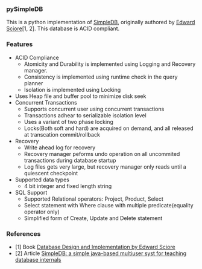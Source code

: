 ### pySimpleDB

This is a python implementation of [SimpleDB](https://cs.bc.edu/~sciore/simpledb/), originally authored by [Edward Sciore](https://www.bc.edu/bc-web/schools/morrissey/departments/computer-science/people/faculty-directory/edward-sciore.html)[1, 2]. This database is ACID compliant.

### Features
- ACID Compliance
    - Atomicity and Durability is implemented using Logging and Recovery manager.
    - Consistency is implemented using runtime check in the query planner
    - Isolation is implemented using Locking
- Uses Heap file and buffer pool to minimize disk seek
- Concurrent Transactions
    - Supports concurrent user using concurrent transactions
    - Transactions adhear to serializable isolation level
    - Uses a variant of two phase locking
    - Locks(Both soft and hard) are acquired on demand, and all released at transcation commit/rollback
- Recovery
  - Write ahead log for recovery
  - Recovery manager peforms undo operation on all uncommited transactions during database startup
  - Log files gets very large, but recovery manager only reads until a quiescent checkpoint
- Supported data types
  - 4 bit integer and fixed length string
- SQL Support
  - Supported Relational operators: Project, Product, Select
  - Select statement with Where clause with multiple predicate(equality operator only)
  - Simplified form of Create, Update and Delete statement

### References
- [1] Book [Database Design and Implementation by Edward Sciore](https://link.springer.com/book/10.1007/978-3-030-33836-7)
- [2] Article [SimpleDB: a simple java-based multiuser syst for teaching database internals](https://dl.acm.org/doi/abs/10.1145/1227504.1227498)

